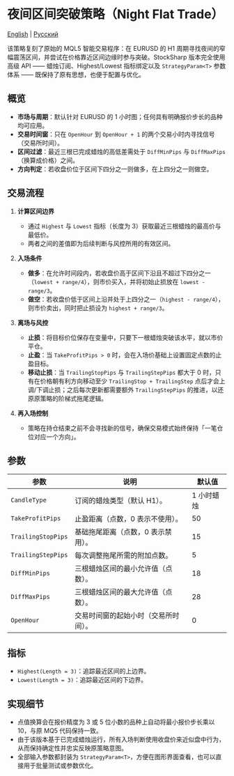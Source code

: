 # 夜间区间突破策略（Night Flat Trade）
[English](README.md) | [Русский](README_ru.md)

该策略复刻了原始的 MQL5 智能交易程序：在 EURUSD 的 H1 周期寻找夜间的窄幅震荡区间，并尝试在价格靠近区间边缘时参与突破。StockSharp 版本完全使用高级 API —— 蜡烛订阅、Highest/Lowest 指标绑定以及 `StrategyParam<T>` 参数体系 —— 既保持了原有思想，也便于配置与优化。

## 概览

- **市场与周期**：默认针对 EURUSD 的 1 小时图；任何具有明确报价步长的品种均可应用。
- **交易时间窗**：只在 `OpenHour` 到 `OpenHour + 1` 的两个交易小时内寻找信号（交易所时间）。
- **区间过滤**：最近三根已完成蜡烛的高低差需处于 `DiffMinPips` 与 `DiffMaxPips`（换算成价格）之间。
- **方向判定**：若收盘价位于区间下四分之一则做多，在上四分之一则做空。

## 交易流程

1. **计算区间边界**
   - 通过 `Highest` 与 `Lowest` 指标（长度为 3）获取最近三根蜡烛的最高价与最低价。
   - 两者之间的差值即为后续判断与风控所用的有效区间。

2. **入场条件**
   - **做多**：在允许时间段内，若收盘价高于区间下沿且不超过下四分之一（`lowest + range/4`），则市价买入，并将初始止损放在 `lowest - range/3`。
   - **做空**：若收盘价低于区间上沿并处于上四分之一（`highest - range/4`），则市价卖出，同时把止损设为 `highest + range/3`。

3. **离场与风控**
   - **止损**：将目标价位保存在变量中，只要下一根蜡烛突破该水平，就以市价平仓。
   - **止盈**：当 `TakeProfitPips > 0` 时，会在入场价基础上设置固定点数的止盈目标。
   - **移动止损**：当 `TrailingStopPips` 与 `TrailingStepPips` 都大于 0 时，只有在价格朝有利方向移动至少 `TrailingStop + TrailingStep` 点后才会上调/下调止损；之后每次更新都需要额外 `TrailingStepPips` 的推进，以还原原策略的阶梯式拖尾逻辑。

4. **再入场控制**
   - 策略在持仓结束之前不会寻找新的信号，确保交易模式始终保持「一笔仓位对应一个方向」。

## 参数

| 参数 | 说明 | 默认值 |
|------|------|--------|
| `CandleType` | 订阅的蜡烛类型（默认 H1）。 | 1 小时蜡烛 |
| `TakeProfitPips` | 止盈距离（点数，0 表示不使用）。 | 50 |
| `TrailingStopPips` | 基础拖尾距离（点数，0 表示禁用）。 | 15 |
| `TrailingStepPips` | 每次调整拖尾所需的附加点数。 | 5 |
| `DiffMinPips` | 三根蜡烛区间的最小允许值（点数）。 | 18 |
| `DiffMaxPips` | 三根蜡烛区间的最大允许值（点数）。 | 28 |
| `OpenHour` | 交易时间窗的起始小时（交易所时间）。 | 0 |

## 指标

- `Highest(Length = 3)`：追踪最近区间的上边界。
- `Lowest(Length = 3)`：追踪最近区间的下边界。

## 实现细节

- 点值换算会在报价精度为 3 或 5 位小数的品种上自动将最小报价步长乘以 10，与原 MQ5 代码保持一致。
- 由于该版本基于已完成蜡烛运行，所有入场判断使用收盘价来近似盘中行为，从而保持确定性并忠实反映原策略意图。
- 全部输入参数都封装为 `StrategyParam<T>`，方便在图形界面查看，也可以直接用于批量测试或参数优化。
